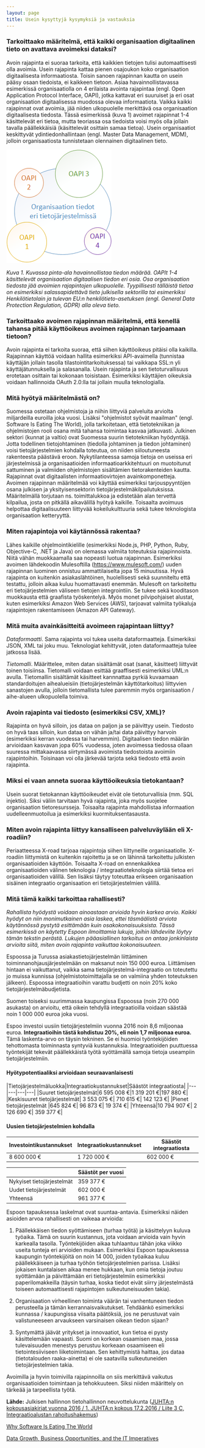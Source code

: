 ```yaml
---
layout: page
title: Usein kysyttyjä kysymyksiä ja vastauksia
---
```

### Tarkoittaako määritelmä, että kaikki organisaation digitaalinen tieto on avattava avoimeksi dataksi?

Avoin rajapinta ei suoraa tarkoita, että kaikkien tietojen tulisi automaattisesti olla avoimia. Usein rajapinta kattaa pienen osajoukon koko organisaation digitaalisesta informaatiosta. Toisin sanoen rajapinnan kautta on usein pääsy osaan tiedoista, ei kaikkeen tietoon. Asiaa havainnollistavassa esimerkissä organisaatiolla on 4 erilaista avointa rajapintaa (engl. Open Application Protocol Interface, OAPI), jotka kattavat eri suuruiset ja eri osat organisaation digitaalisessa muodossa olevaa informaatiota. Vaikka kaikki rajapinnat ovat avoimia, jää niiden ulkopuolelle merkittävä osa organisaation digitaalisesta tiedosta. Tässä esimerkissä (kuva 1) avoimet rajapinnat 1-4 käsittelevät eri tietoa, mutta teoriassa osa tiedoista voisi myös olla jollain tavalla päällekkäisiä (käsittelevät osittain samaa tietoa). Usein organisaatiot keskittyvät ydintiedonhallintaan (engl. Master Data Management, MDM), jolloin organisaatiosta tunnistetaan olennainen digitaalinen tieto.

![Tietojärjestelmissä oleva tieto vs. rajapinnan tarjoama tieto](/organisaation_tiedot_eri_tietojarjestelmissa.png)

*Kuva 1. Kuvassa pinta-ala havainnollistaa tiedon määrää. OAPIt 1-4 käsittelevät organisaation digitaalisen tiedon eri osia. Osa organisaation tiedosta jää avoimien rajapintojen ulkopuolelle. Tyypillisesti tälläistä tietoa on esimerkiksi salassapidettävä tieto julkisella sektorilla tai esimerkiksi Henkilötietolain ja tulevan EU:n henkilötieto-asetuksen (engl. General Data Protection Regulation, GDPR) alla oleva tieto.*

### Tarkoittaako avoimen rajapinnan määritelmä, että kenellä tahansa pitää käyttöoikeus avoimen rajapinnan tarjoamaan tietoon?

Avoin rajapinta ei tarkoita suoraa, että siihen käyttöoikeus pitäisi olla kaikilla. Rajapinnan käyttöä voidaan hallita esimerkiksi API-avaimella (tunnistaa käyttäjän jollain tasolla tilastointitarkoituksessa) tai vaikkapa SSL:n yli käyttäjätunnuksella ja salasanalla. Usein rajapinta ja sen tietoturvallisuus erotetaan osittain tai kokonaan toisistaan. Esimerkiksi käyttäjien oikeuksia voidaan hallinnoida OAuth 2.0:lla tai jollain muulla teknologialla.


### Mitä hyötyä määritelmästä on?

Suomessa ostetaan ohjelmistoja ja niihin liittyviä palveluita arviolta miljardeilla euroilla joka vuosi. Lisäksi "ohjelmistot syövät maailman" (engl. Software Is Eating The World), jolla tarkoitetaan, että tietotekniikan ja ohjelmistojen rooli osana mitä tahansa toimintaa kasvaa jatkuvasti. Julkinen sektori (kunnat ja valtio) ovat Suomessa suurin tietotekniikan hyödyntäjä. Jotta todellinen tietojohtaminen (tiedolla johtaminen ja tiedon johtaminen) voisi tietojärjestelmien kohdalla toteutua, on niiden siiloutuneesta rakenteesta päästävä eroon. Nykytilanteessa samoja tietoja on useissa eri järjestelmissä ja organisaatioiden informaatioarkkitehtuuri on muotoitunut sattuminen ja valmiiden ohjelmistojen sisältämien tietorakenteiden kautta. Rajapinnat ovat digitaalisten informaatiovirtojen avainkomponetteja. Avoimen rajapinnan määritelmää voi käyttää esimerkiksi tarjouspyyntöjen osana julkisen ja yksityisensektorin tietojärjestelmäkilpailutuksissa. Määritelmällä torjutaan ns. toimittalukkoa ja edistetään alan tervettä kilpailua, josta on pitkällä aikavälillä hyötyä kaikille. Toisaalta avoimuus helpottaa digitaalisuuteen liittyvää kokeilukulttuuria sekä tukee teknologista organisaation ketteryyttä.


### Miten rajapintoja voi käytännössä rakentaa?

Lähes kaikille ohjelmointikielille (esimerkiksi Node.js, PHP, Python, Ruby, Objective-C, .NET ja Java) on olemassa valmiita toteutuksia rajapinnoista. Niitä vähän muokkaamalla saa nopeasti luotua rajapinnan. Esimerkiksi avoimen lähdekoodin Mulesoftilla (https://www.mulesoft.com/) uuden rajapinnan luominen onnistuu ammattilaiselta jopa 15 minuutissa. Hyvä rajapinta on kuitenkin asiakaslähtöinen, huolellisesti sekä suunniteltu että testattu, jolloin aikaa kuluu huomattavasti enemmän. Mulesoft on tarkoitettu eri tietojärjestelmien väliseen tietojen integrointiin. Se tukee sekä kooditason muokkausta että graafista työskentelyä. Myös monet pilvipohjaiset alustat, kuten esimerkiksi Amazon Web Services (AWS), tarjoavat valmiita työkaluja rajapintojen rakentamiseen (Amazon API Gateway).


### Mitä muita avainkäsitteitä avoimeen rajapintaan liittyy?

*Dataformaatti*. Sama rajapinta voi tukea useita dataformaatteja. Esimerkiksi JSON, XML tai joku muu. Teknologiat kehittyvät, joten dataformaatteja tulee jatkossa lisää.

*Tietomalli*. Määrittelee, miten datan sisältämät osat (sanat, käsitteet) liittyvät toinen toisiinsa. Tietomalli voidaan esittää graaffisesti esimerkiksi UML:n avulla. Tietomallin sisältämät käsitteet kannnattaa pyrkiä kuvaamaan standardoitujen aihealueisiin (tietojärjestelmän käyttötarkoitus) liittyvien sanastojen avulla, jolloin tietomallista tulee paremmin myös organisaation / aihe-alueen ulkopuolella toimiva.


### Avoin rajapinta vai tiedosto (esimerkiksi CSV, XML)?

Rajapinta on hyvä silloin, jos dataa on paljon ja se päivittyy usein. Tiedosto on hyvä taas silloin, kun dataa on vähän ja/tai data päivittyy harvoin (esimerkiksi kerran vuodessa tai harvemmin). Digitaalisen tiedon määrän arvioidaan kasvavan jopa 60% vuodessa, joten avoimessa tiedossa ollaan suuressa mittakaavassa siirtymässä avoimista tiedostoista avoimiin rajapintoihin. Toisinaan voi olla järkevää tarjota sekä tiedosto että avoin rajapinta.


### Miksi ei vaan anneta suoraa käyttöoikeuksia tietokantaan?

Usein suorat tietokannan käyttöoikeudet eivät ole tietoturvallisia (mm. SQL injektio). Siksi väliin tarvitaan hyvä rajapinta, joka myös suojelee organisaation tietoresursseja. Toisaalta rajapinta mahdollistaa informaation uudelleenmuotoilua ja esimerkiksi kuormituksentasausta.

### Miten avoin rajapinta liittyy kansalliseen palveluväylään eli X-roadiin?
Periaatteessa X-road tarjoaa rajapintoja siihen liittyneille organisaatiolle. X-roadiin liittymistä on kuitenkin rajoitettu ja se on lähinnä tarkoitettu julkisten organisaatioiden käyttöön. Toisaalta X-road on ennenkaikkea organisaatioiden välinen teknologia / integraatioteknologia siirtää tietoa eri organisaatioiden välillä. Sen lisäksi täytyy toteuttaa erikseen organisaation sisäinen integraatio organisaation eri tietojärjestelmien välillä.

### Mitä tämä kaikki tarkoittaa rahallisesti?

*Rahallista hyödystä voidaan ainoastaan arvioida hyvin karkea arvio. Kaikki hyödyt on niin monimutkainen asia laskea, ettei täsmäälistä arviota käytännössä pystytä esittämään kuin osakokonaisuuksista. Tässä esimerkissä on käytetty Espoon ilmoittamia lukuja, joihin lähdeviite löytyy tämän tekstin perästä. Lukujen pääasiallinen tarkoitus on antaa jonkinlaista arvioita siitä, miten avoin rajapinta vaikuttaa kokonaisuuteen.* 

Espoossa ja Turussa asiakastietojärjestelmän liittäminen toiminnanohjausjärjestelmään on maksanut noin 150 000 euroa. Liittämisen hintaan ei vaikuttanut, vaikka sama tietojärjestelmä-integraatio on toteutettu jo muissa kunnissa (ohjelmistotoimittajalla se on valmiina yhden toteutuksen jälkeen). Espoossa integraatioihin varattu budjetti on noin 20% koko tietojärjestelmäbudjetista.

Suomen toiseksi suurimmassa kaupungissa Espoossa (noin 270 000 asukasta) on arvioitu, että oikein tehdyllä integraatioilla voidaan säästää noin 1 000 000 euroa joka vuosi.

Espoo investoi uusiin tietojärjestelmiin vuonna 2016 noin 8,6 miljoonaa euroa. **Integraatioihin tästä kohdistuu 20%, eli noin 1,7 miljoonaa euroa.** Tämä laskenta-arvo on täysin tekninen. Se ei huomioi työntekijöiden tehottomasta toiminnasta syntyviä kustannuksia. Integraatioiden puuttuessa työntekijät tekevät päällekkäistä työtä syöttämällä samoja tietoja useampiin tietojärjestelmiin. 

#### Hyötypotentiaaliksi arvioidaan seuraavanlaisesti

|Tietojärjestelmäluokka|Integraatiokustannukset|Säästöt integraatiosta|
|---|---|---|---|
|Suuret tietojärjestelmät|6 595 008 €|1 319 201 €|197 880 €|
|Keskisuuret tietojärjestelmät| 3 553 075 €| 710 615 €| 142 123 €|
|Pienet tietojärjestelmät |645 824 €| 96 873 €| 19 374 €|
|Yhteensä|10 794 907 €| 2 126 690 €| 359 377 €|

#### Uusien tietojärjestelmien kohdalla

|Investointikustannukset|Integraatiokustannukset|Säästöt integraatiosta|
|---|---|---|
|8 600 000 €|1 720 000 €|602 000 €|

||Säästöt per vuosi|
|---|---|
|Nykyiset tietojärjestelmät|359 377 €|
|Uudet tietojärjestelmät|602 000 €|
|Yhteensä|961 377 €|

Espoon tapauksessa laskelmat ovat suuntaa-antavia. Esimerkiksi näiden asioiden arvoa rahallisesti 
on vaikeaa arvioida:

1.	Päällekkäisen tiedon syöttämiseen (turhaa työtä) ja käsittelyyn kuluva työaika. Tämä on suurin kustannus, jota voidaan arvioida vain hyvin karkealla tasolla. Työntekijöiden aikaa tuhlaantuu tähän joka viikko useita tunteja eri arvioiden mukaan. Esimerkiksi Espoon tapauksessa kaupungin työntekijöitä on noin 14 000, joiden työaikaa kuluu päällekkäiseen ja turhaa työhön tietojärjestelmien parissa. Lisäksi jokaisen kuntalaisen aikaa menee hukkaan, kun omia tietoja joutuu syöttämään ja päivittämään eri tietojärjestelmiin esimerkiksi paperilomakkeilla (täysin turhaa, koska tiedot eivät siirry järjestelmästä toiseen automaattisesti rajapintojen sulkeutuneisuuden takia).

2.	Organisaation virheellinen toiminta väärän tai vanhentuneen tiedon perusteella ja tämän kerrannaisvaikutukset. Tehdäänkö esimerkiksi kunnassa / kaupungissa viisaita päätöksiä, jos ne perustuvat vain valistuneeseen arvaukseen varsinaisen oikean tiedon sijaan?

3.	Syntymättä jäävät yritykset ja innovaatiot, kun tietoa ei pysty käsittelemään vapaasti. Suomi on korkean osaamisen maa, jossa tulevaisuuden menestys perustuu korkeaan osaamiseen eli tietointesiiviseen liiketoimintaan. Sen kehittymistä haittaa, jos dataa (tietotalouden raaka-ainetta) ei ole saatavilla sulkeutuneiden tietojärjestelmien takia.

Avoimilla ja hyvin toimivilla rajapinnoilla on siis merkittävä vaikutus organisaatioiden toimintaan ja tehokkuuteen. Siksi niiden määrittely on tärkeää ja tarpeellista työtä.

**Lähde:** Julkisen hallinnon tietohallinnon neuvottelukunta ([JUHTA:n kokousasiakirjat vuonna 2016 / 1. JUHTA:n kokous 17.2.2016 / Liite 3 C, Integraatioalustan rahoitushakemus](https://wiki.julkict.fi/julkict/juhta/juhta-n-kokousasiakirjat-vuonna-2016/1-juhta-n-kokous-17-2.2016/Liite%203%20C-%20Integraatioalustan%20rahoitushakemus.zip/view))

[Why Software Is Eating The World](http://www.wsj.com/articles/SB10001424053111903480904576512250915629460)

[Data Growth, Business Opportunities, and the IT Imperatives](http://www.emc.com/leadership/digital-universe/2014iview/executive-summary.htm)
